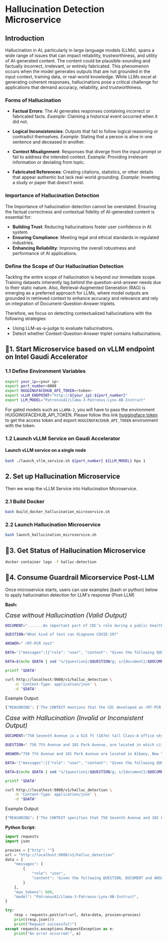 # Hallucination Detection Microservice

## Introduction

Hallucination in AI, particularly in large language models (LLMs), spans a wide range of issues that can impact reliability, trustworthiness, and utility of AI-generated content. The content could be plausible-sounding and factually incorrect, irrelevant, or entirely fabricated. This phenomenon occurs when the model generates outputs that are not grounded in the input context, training data, or real-world knowledge. While LLMs excel at generating coherent responses, hallucinations pose a critical challenge for applications that demand accuracy, reliability, and trustworthiness.

### Forms of Hallucination

- **Factual Errors**: The AI generates responses containing incorrect or fabricated facts. _Example_: Claiming a historical event occurred when it did not.

- **Logical Inconsistencies**: Outputs that fail to follow logical reasoning or contradict themselves. _Example_: Stating that a person is alive in one sentence and deceased in another.

- **Context Misalignment**: Responses that diverge from the input prompt or fail to address the intended context. _Example_: Providing irrelevant information or deviating from topic.

- **Fabricated References**: Creating citations, statistics, or other details that appear authentic but lack real-world grounding. _Example_: Inventing a study or paper that doesn't exist.

### Importance of Hallucination Detection

The Importance of hallucination detection cannot be overstated. Ensuring the factual correctness and contextual fidelity of AI-generated content is essential for:

- **Building Trust**: Reducing hallucinations foster user confidence in AI system.
- **Ensuring Compliance**: Meeting legal and ethical standards in regulated industries.
- **Enhancing Reliability**: Improving the overall robustness and performance of AI applications.

### Define the Scope of Our Hallucination Detection

Tackling the entire scope of hallucination is beyond our immediate scope. Training datasets inherently lag behind the question-and-answer needs due to their static nature. Also, Retrieval-Augmented Generation (RAG) is emerging as a preferred approach for LLMs, where model outputs are grounded in retrieved context to enhance accuracy and relevance and rely on integration of Document-Question-Answer triplets.

Therefore, we focus on detecting contextualized hallucinations with the following strategies:

- Using LLM-as-a-judge to evaluate hallucinations.
- Detect whether Context-Question-Answer triplet contains hallucinations.

## 🚀1. Start Microservice based on vLLM endpoint on Intel Gaudi Accelerator

### 1.1 Define Environment Variables

```bash
export your_ip=<your ip>
export port_number=9008
export HUGGINGFACEHUB_API_TOKEN=<token>
export vLLM_ENDPOINT="http://${your_ip}:${port_number}"
export LLM_MODEL="PatronusAI/Llama-3-Patronus-Lynx-8B-Instruct"
```

For gated models such as `LLAMA-2`, you will have to pass the environment HUGGINGFACEHUB_API_TOKEN. Please follow this link [huggingface token](https://huggingface.co/docs/hub/security-tokens) to get the access token and export `HUGGINGFACEHUB_API_TOKEN` environment with the token.

### 1.2 Launch vLLM Service on Gaudi Accelerator

#### Launch vLLM service on a single node

```bash
bash ./launch_vllm_service.sh ${port_number} ${LLM_MODEL} hpu 1
```

## 2. Set up Hallucination Microservice

Then we wrap the vLLM Service into Hallucination Microservice.

### 2.1 Build Docker

```bash
bash build_docker_hallucination_microservice.sh
```

### 2.2 Launch Hallucination Microservice

```bash
bash launch_hallucination_microservice.sh
```

## 🚀3. Get Status of Hallucination Microservice

```bash
docker container logs -f halluc-detection
```

## 🚀4. Consume Guardrail Micorservice Post-LLM

Once microservice starts, users can use examples (bash or python) below to apply hallucination detection for LLM's response (Post-LLM)

**Bash:**

<span style="font-size:20px">_Case without Hallucination (Valid Output)_</span>

```bash
DOCUMENT=".......An important part of CDC’s role during a public health emergency is to develop a test for the pathogen and equip state and local public health labs with testing capacity. CDC developed an rRT-PCR test to diagnose COVID-19. As of the evening of March 17, 89 state and local public health labs in 50 states......"

QUESTION="What kind of test can diagnose COVID-19?"

ANSWER=" rRT-PCR test"

DATA='{"messages":[{"role": "user", "content": "Given the following QUESTION, DOCUMENT and ANSWER you must analyze the provided answer and determine whether it is faithful to the contents of the DOCUMENT. The ANSWER must not offer new information beyond the context provided in the DOCUMENT. The ANSWER also must not contradict information provided in the DOCUMENT. Output your final verdict by strictly following this format: \"PASS\" is the answer is faithful to the DOCUMENT and \"FAIL\" if the answer is not faithful to the DOCUMENT. Show your reasoning.\n\n--\nQUESTION (THIS DOES NOT COUNT AS BACKGROUND INFORMATION):\n{question}\n\n--\nDOCUMENT:\n{document}\n\n--\nANSWER:\n{answer}\n\n--\n\n Your output should be in JSON FORMAT with the keys \"REASONING\" and \"SCORE\":\n{{\"REASONING\": <your reasoning as bullet points>, \"SCORE\": <your final score>}}"}], "max_tokens":600,"model": "PatronusAI/Llama-3-Patronus-Lynx-8B-Instruct" }'

DATA=$(echo $DATA | sed "s/{question}/$QUESTION/g; s/{document}/$DOCUMENT/g; s/{answer}/$ANSWER/g")

printf "$DATA"

curl http://localhost:9080/v1/halluc_detection \
    -H 'Content-Type: application/json' \
    -d "$DATA"
```

Example Output:

```bash
{"REASONING": ['The CONTEXT mentions that the CDC developed an rRT-PCR test to diagnose COVID-19.', 'The CONTEXT does not describe what rRT-PCR stands for or how the test works.', 'The ANSWER simply states that the test is an rRT-PCR test.', 'The ANSWER does not provide additional information about the test, such as its full form or methodology.', 'Given the QUESTION about what kind of test can diagnose COVID-19, the ANSWER is faithful to the CONTEXT because it correctly identifies the type of test developed by the CDC, even though it lacks detailed explanation.'], "SCORE": PASS}
```

<span style="font-size:20px">_Case with Hallucination (Invalid or Inconsistent Output)_</span>

```bash
DOCUMENT="750 Seventh Avenue is a 615 ft (187m) tall Class-A office skyscraper in New York City. 101 Park Avenue is a 629 ft tall skyscraper in New York City, New York."

QUESTION=" 750 7th Avenue and 101 Park Avenue, are located in which city?"

ANSWER="750 7th Avenue and 101 Park Avenue are located in Albany, New York"

DATA='{"messages":[{"role": "user", "content": "Given the following QUESTION, DOCUMENT and ANSWER you must analyze the provided answer and determine whether it is faithful to the contents of the DOCUMENT. The ANSWER must not offer new information beyond the context provided in the DOCUMENT. The ANSWER also must not contradict information provided in the DOCUMENT. Output your final verdict by strictly following this format: \"PASS\" is the answer is faithful to the DOCUMENT and \"FAIL\" if the answer is not faithful to the DOCUMENT. Show your reasoning.\n\n--\nQUESTION (THIS DOES NOT COUNT AS BACKGROUND INFORMATION):\n{question}\n\n--\nDOCUMENT:\n{document}\n\n--\nANSWER:\n{answer}\n\n--\n\n Your output should be in JSON FORMAT with the keys \"REASONING\" and \"SCORE\":\n{{\"REASONING\": <your reasoning as bullet points>, \"SCORE\": <your final score>}}"}], "max_tokens":600,"model": "PatronusAI/Llama-3-Patronus-Lynx-8B-Instruct" }'

DATA=$(echo $DATA | sed "s/{question}/$QUESTION/g; s/{document}/$DOCUMENT/g; s/{answer}/$ANSWER/g")

printf "$DATA"

curl http://localhost:9080/v1/halluc_detection \
    -H 'Content-Type: application/json' \
    -d "$DATA"

```

Example Output:

```bash
{"REASONING": ['The CONTEXT specifies that 750 Seventh Avenue and 101 Park Avenue are located in New York City.', 'The ANSWER incorrectly states that these locations are in Albany, New York.', 'The QUESTION asks for the city where these addresses are located.', 'The correct answer should be New York City, not Albany.'], "SCORE": FAIL}
```

**Python Script:**

```python
import requests
import json

proxies = {"http": ""}
url = "http://localhost:9080/v1/halluc_detection"
data = {
    "messages": [
        {
            "role": "user",
            "content": 'Given the following QUESTION, DOCUMENT and ANSWER you must analyze the provided answer and determine whether it is faithful to the contents of the DOCUMENT. The ANSWER must not offer new information beyond the context provided in the DOCUMENT. The ANSWER also must not contradict information provided in the DOCUMENT. Output your final verdict by strictly following this format: "PASS" is the answer is faithful to the DOCUMENT and "FAIL" if the answer is not faithful to the DOCUMENT. Show your reasoning.\n\n--\nQUESTION (THIS DOES NOT COUNT AS BACKGROUND INFORMATION):\n 750 7th Avenue and 101 Park Avenue, are located in which city?\n\n--\nDOCUMENT:\n750 Seventh Avenue is a 615 ft (187m) tall Class-A office skyscraper in New York City. 101 Park Avenue is a 629 ft tall skyscraper in New York City, New York.\n\n--\nANSWER:\n750 7th Avenue and 101 Park Avenue are located in Albany, New York\n\n--\n\n Your output should be in JSON FORMAT with the keys "REASONING" and "SCORE":\n{{"REASONING": <your reasoning as bullet points>, "SCORE": <your final score>}}',
        }
    ],
    "max_tokens": 600,
    "model": "PatronusAI/Llama-3-Patronus-Lynx-8B-Instruct",
}

try:
    resp = requests.post(url=url, data=data, proxies=proxies)
    print(resp.json())
    print("Request successful!")
except requests.exceptions.RequestException as e:
    print("An error occurred:", e)
```
